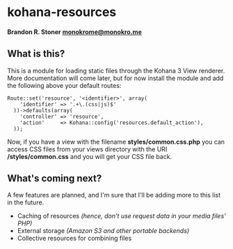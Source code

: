 # kohana-resources
#### Brandon R. Stoner <monokrome@monokro.me>

## What is this?
This is a module for loading static files through the Kohana 3 View renderer. More documentation will come later, but for now install the module and add the following above your default routes:

    Route::set('resource', '<identifier>', array(
        'identifier' => '.+\.(css|js)$'
      ))->defaults(array(
        'controller' => 'resource',
        'action'     => Kohana::config('resources.default_action'),
      ));

Now, if you have a view with the filename **styles/common.css.php** you can access CSS files from your views directory with the URI **/styles/common.css** and you will get your CSS file back.

## What's coming next?

A few features are planned, and I'm sure that I'll be adding more to this list in the future.

* Caching of resources *(hence, don't use request data in your media files' PHP)*
* External storage *(Amazon S3 and other portable backends)*
* Collective resources for combining files

